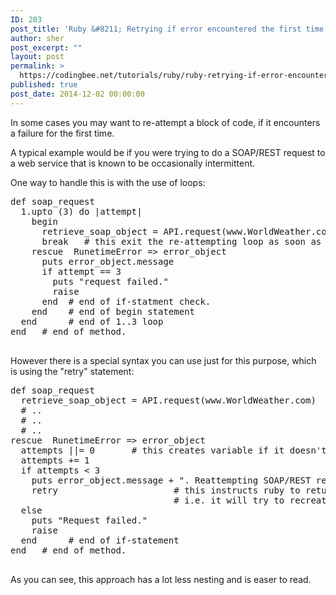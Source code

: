 ```yaml
---
ID: 203
post_title: 'Ruby &#8211; Retrying if error encountered the first time'
author: sher
post_excerpt: ""
layout: post
permalink: >
  https://codingbee.net/tutorials/ruby/ruby-retrying-if-error-encountered-the-first-time
published: true
post_date: 2014-12-02 00:00:00
---
```

In some cases you may want to re-attempt a block of code, if it encounters a failure for the first time. 

A typical example would be if you were trying to do a SOAP/REST request to a web service that is known to be occasionally intermittent. 


One way to handle this is with the use of loops:


<pre>
def soap_request
  1.upto (3) do |attempt|
    begin 
      retrieve_soap_object = API.request(www.WorldWeather.com)
      break   # this exit the re-attempting loop as soon as there is a success. 
    rescue  RunetimeError => error_object 
      puts error_object.message
      if attempt == 3
        puts "request failed."
        raise
      end  # end of if-statment check. 
    end    # end of begin statement
  end      # end of 1..3 loop 
end   # end of method. 

</pre>

However there is a special syntax you can use just for this purpose, which is using the "retry" statement:


<pre>
def soap_request
  retrieve_soap_object = API.request(www.WorldWeather.com)
  # ..
  # ..
  # ..  
rescue  RunetimeError => error_object 
  attempts ||= 0       # this creates variable if it doesn't exist yet. 
  attempts += 1
  if attempts < 3
    puts error_object.message + ". Reattempting SOAP/REST request again."
    retry                      # this instructs ruby to return to the first line of the method again.
                               # i.e. it will try to recreate retrieve_soap_object again.   
  else
    puts "Request failed."
    raise
  end      # end of if-statement
end   # end of method. 

</pre>

As you can see, this approach has a lot less nesting and is easer to read.